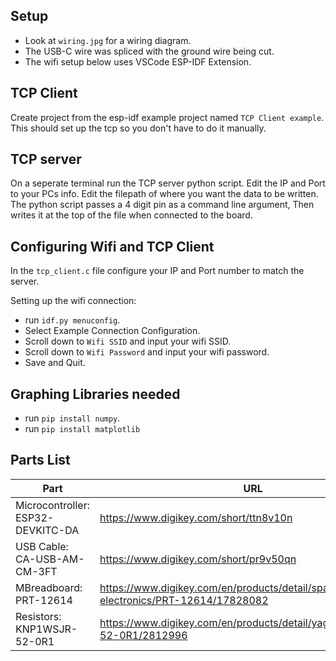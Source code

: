 ## Setup
* Look at `wiring.jpg` for a wiring diagram.
* The USB-C wire was spliced with the ground wire being cut.
* The wifi setup below uses VSCode ESP-IDF Extension.

## TCP Client

Create project from the esp-idf example project named `TCP Client example`. This should set up the tcp so you don't have to do it manually.

## TCP server

On a seperate terminal run the TCP server python script. Edit the IP and Port to your PCs info. Edit the filepath of where you want the data to be written.
The python script passes a 4 digit pin as a command line argument, Then writes it at the top of the file when connected to the board.

## Configuring Wifi and TCP Client

In the `tcp_client.c` file configure your IP and Port number to match the server.

Setting up the wifi connection:

* run `idf.py menuconfig`.
* Select Example Connection Configuration.
* Scroll down to `Wifi SSID` and input your wifi SSID.
* Scroll down to `Wifi Password` and input your wifi password.
* Save and Quit.

## Graphing Libraries needed

* run `pip install numpy`.
* run `pip install matplotlib`

## Parts List
| Part      | URL |
| ----------- | ----------- |
| Microcontroller: ESP32-DEVKITC-DA      | https://www.digikey.com/short/ttn8v10n  |
| USB Cable: CA-USB-AM-CM-3FT   | https://www.digikey.com/short/pr9v50qn  |
| MBreadboard: PRT-12614     | https://www.digikey.com/en/products/detail/sparkfun-electronics/PRT-12614/17828082  |
| Resistors: KNP1WSJR-52-0R1   | https://www.digikey.com/en/products/detail/yageo/KNP1WSJR-52-0R1/2812996  |
